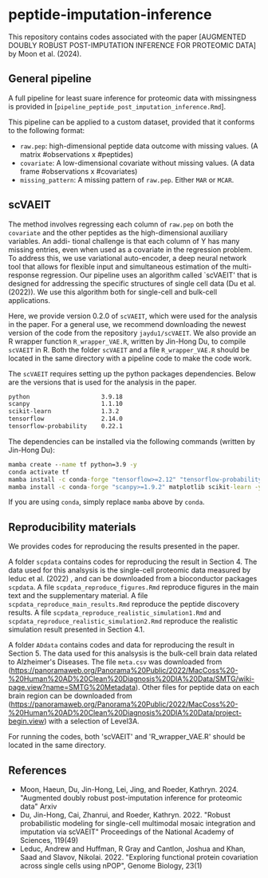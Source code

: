 # peptide-imputation-inference

This repository contains codes associated with the paper [AUGMENTED DOUBLY ROBUST POST-IMPUTATION INFERENCE FOR PROTEOMIC DATA] by Moon et al. (2024). 

## General pipeline

A full pipeline for least suare inference for proteomic data with missingness is provided in [`pipeline_peptide_post_imputation_inference.Rmd`].

This pipeline can be applied to a custom dataset, provided that it conforms to the following format:

- `raw.pep`: high-dimensional peptide data outcome with missing values. (A matrix #observations x #peptides)
- `covariate`: A low-dimensional covariate without missing values. (A data frame #observations x #covariates)
- `missing_pattern`: A missing pattern of `raw.pep`. Either `MAR` or `MCAR`.

## scVAEIT 

The method involves regressing each column of `raw.pep` on both the `covariate` and the other peptides as the high-dimensional auxiliary variables. An addi-
tional challenge is that each column of Y has many missing entries, even when used as a covariate in the regression problem. To address this, we use variational auto-encoder,
a deep neural network tool that allows for flexible input and simultaneous estimation of the multi-response regression. Our pipeline uses an algorithm called `scVAEIT' that is designed for addressing the specific structures of single cell data (Du et al. (2022)). We use this algorithm both for single-cell and bulk-cell applications. 

Here, we provide version 0.2.0 of `scVAEIT`, which were used for the analysis in the paper. For a general use, we recommend downloading the newest version of the code from the repository `jaydu1/scVAEIT`. We also provide an R wrapper function `R_wrapper_VAE.R`, written by Jin-Hong Du, to compile  `scVAEIT` in R. Both the folder `scVAEIT` and a file `R_wrapper_VAE.R` should be located in the same directory with a pipeline code to make the code work.

The `scVAEIT` requires setting up the python packages dependencies. Below are the versions that is used for the analysis in the paper. 

```cmd
python                    3.9.18
scanpy                    1.1.10 
scikit-learn              1.3.2
tensorflow                2.14.0
tensorflow-probability    0.22.1
```

The dependencies can be installed via the following commands (written by Jin-Hong Du):

```cmd
mamba create --name tf python=3.9 -y
conda activate tf
mamba install -c conda-forge "tensorflow>=2.12" "tensorflow-probability>=0.12" pandas jupyter -y
mamba install -c conda-forge "scanpy>=1.9.2" matplotlib scikit-learn -y
```
If you are using `conda`, simply replace `mamba` above by `conda`.


## Reproducibility materials

We provides codes for reproducing the results presented in the paper.  

A folder `scpdata` contains codes for reproducing the result in Section 4. The data used for this analsysis is the single-cell proteomic data measured by leduc et al. (2022) , and can be downloaded from a bioconductor packages `scpdata`. A file `scpdata_reproduce_figures.Rmd` reproduce figures in the main text and the supplementary material. A file `scpdata_reproduce_main_results.Rmd` reproduce the peptide discovery results. A file `scpdata_reproduce_realistic_simulation1.Rmd` and `scpdata_reproduce_realistic_simulation2.Rmd` reproduce the realistic simulation result presented in Section 4.1.

A folder `ADdata` contains codes and data for reproducing the result in Section 5. The data used for this analsysis is the bulk-cell brain data related to Alzheimer's Diseases. The file `meta.csv` was downloaded from 
(https://panoramaweb.org/Panorama%20Public/2022/MacCoss%20-%20Human%20AD%20Clean%20Diagnosis%20DIA%20Data/SMTG/wiki-page.view?name=SMTG%20Metadata). Other files for peptide data on each brain region can be downloaded from
(https://panoramaweb.org/Panorama%20Public/2022/MacCoss%20-%20Human%20AD%20Clean%20Diagnosis%20DIA%20Data/project-begin.view)
with a selection of Level3A. 

For running the codes, both 'scVAEIT' and 'R_wrapper_VAE.R' should be located in the same directory.

## References 

- Moon, Haeun, Du, Jin-Hong, Lei, Jing, and Roeder, Kathryn. 2024. "Augmented doubly robust post-imputation inference for proteomic data" Arxiv
- Du, Jin-Hong, Cai, Zhanrui, and Roeder, Kathryn. 2022. "Robust probabilistic modeling for single-cell multimodal mosaic integration and imputation via scVAEIT" Proceedings of the National Academy of Sciences, 119(49)
- Leduc, Andrew and Huffman, R Gray and Cantlon, Joshua and Khan, Saad and Slavov, Nikolai. 2022. "Exploring functional protein covariation across single cells using nPOP", Genome Biology, 23(1)



